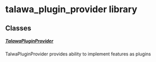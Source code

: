 



# talawa_plugin_provider library











## Classes

##### [TalawaPluginProvider](../plugins_talawa_plugin_provider/TalawaPluginProvider-class.md)



TalwaPluginProvider provides ability to implement features as plugins















